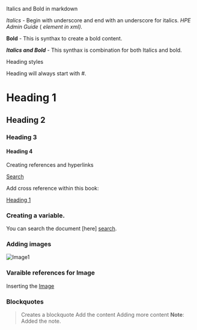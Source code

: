 Italics and Bold in markdown

_Italics_ - Begin with underscore and end with an underscore for italics. _HPE Admin Guide_ (<cite> element in xml).

**Bold** - This is synthax to create a bold content.

**_Italics and Bold_** - This synthax is combination for both Italics and bold.
  
  Heading styles
  
  Heading will always start with #.
  
  # Heading 1
  
  ## Heading 2
  
  ### Heading 3
  
  #### Heading 4
  
  Creating references and hyperlinks
  
  [Search](www.google.com)
  
  Add cross reference within this book:
  
  [Heading 1](Markdown_learnings_1.md#Heading-1)
  
 ### Creating a variable.
  [search]: https://www.hpe.com
  
  You can search the document [here] [search].
  
  ### Adding images
  
  ![Image1](https://github.hpe.com/gunashekar-somegowda/hpc-csmdiags/blob/master/csmdiags-docs/images/output_of_sdiag_run.PNG)
  
  ### Varaible references for Image
  
  [Image1]:https://github.hpe.com/gunashekar-somegowda/hpc-csmdiags/blob/master/csmdiags-docs/images/output_of_sdiag_run.PNG
  
  Inserting the [Image][Image1]
  
  
  ### Blockquotes
  
  > Creates a blockquote
  > Add the content
  > Adding more content
  >**Note**: Added the note.
